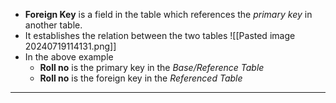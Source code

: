 - **Foreign Key** is a field in the table which references the *primary key* in another table. 
- It establishes the relation between the two tables 
![[Pasted image 20240719114131.png]]
- In the above example
	- **Roll no** is the primary key in the *Base/Reference Table*
	- **Roll no** is the foreign key in the *Referenced Table*

---
